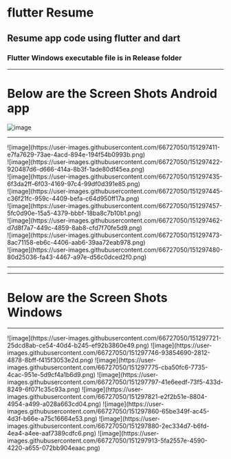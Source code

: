 # flutter Resume
## Resume app code using flutter and dart
### Flutter Windows executable file is in Release folder

<hr>

# Below are the Screen Shots Android app
![image](https://user-images.githubusercontent.com/66727050/151302339-017e68e4-a28c-4120-a01b-580cc659bd8f.png)

<hr>
![image](https://user-images.githubusercontent.com/66727050/151297411-e7fa7629-73ae-4acd-894e-194f54b0993b.png) <br>
![image](https://user-images.githubusercontent.com/66727050/151297422-920487d6-d666-414a-8b3f-1ade80df45ea.png) <br>
![image](https://user-images.githubusercontent.com/66727050/151297435-6f3da2ff-6f03-4169-97c4-99df0d391e85.png) <br>
![image](https://user-images.githubusercontent.com/66727050/151297445-c36f21fc-959c-4409-befa-c64d950ff17a.png) <br>
![image](https://user-images.githubusercontent.com/66727050/151297457-5fc0d90e-15a5-4379-bbbf-18ba8c7b10b1.png) <br>
![image](https://user-images.githubusercontent.com/66727050/151297462-d7d8f7a7-449c-4859-8ab8-cfd7f70fe5d9.png) <br>
![image](https://user-images.githubusercontent.com/66727050/151297473-8ac71158-eb6c-4406-aab6-39aa72eab978.png) <br>
![image](https://user-images.githubusercontent.com/66727050/151297480-80d25036-fa43-4467-a97e-d56c0dced2f0.png) <br>

<hr><hr>

# Below are the Screen Shots Windows
<hr>
![image](https://user-images.githubusercontent.com/66727050/151297721-25dcd8ab-ce54-40d4-b245-ef92b3860e49.png)
![image](https://user-images.githubusercontent.com/66727050/151297746-93854690-2812-4878-8bff-f415f3053e2d.png)
![image](https://user-images.githubusercontent.com/66727050/151297775-cba50fc6-7735-4cac-951e-5d9cf4a1b6d9.png)
![image](https://user-images.githubusercontent.com/66727050/151297797-41e6eedf-73f5-433d-8249-6f071c35c93a.png)
![image](https://user-images.githubusercontent.com/66727050/151297821-e2f2b51e-8804-4954-a499-a028a663cd04.png)
![image](https://user-images.githubusercontent.com/66727050/151297860-65be349f-ac45-4d3f-b66e-a75c16664e53.png)
![image](https://user-images.githubusercontent.com/66727050/151297880-2ec334d7-b6fd-4ea4-a4ee-aaf7389cdfc6.png)
![image](https://user-images.githubusercontent.com/66727050/151297913-5fa2557e-4590-4220-a655-072bb904eaac.png)
